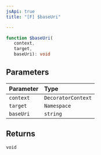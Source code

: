 ```yaml
---
jsApi: true
title: "[F] $baseUri"

---
```

```ts
function $baseUri(
   context, 
   target, 
   baseUri): void
```

## Parameters

| Parameter | Type |
| :------ | :------ |
| `context` | `DecoratorContext` |
| `target` | `Namespace` |
| `baseUri` | `string` |

## Returns

`void`
